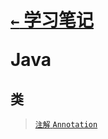 # <p align=left>[`←` 学习笔记](/notebook)</p> <p align=left>Java</p>

## 类

> [`注解` `Annotation`](annotation)
